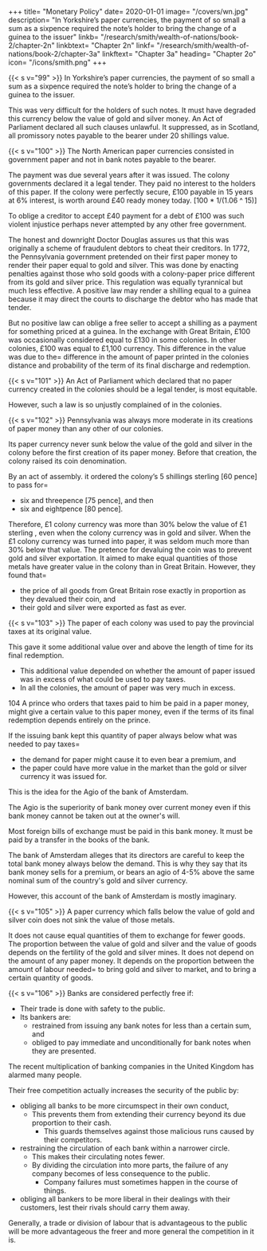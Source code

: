 +++
title=  "Monetary Policy"
date=  2020-01-01
image=  "/covers/wn.jpg"
description=  "In Yorkshire’s paper currencies, the payment of so small a sum as a sixpence required the note’s holder to bring the change of a guinea to the issuer"
linkb=  "/research/smith/wealth-of-nations/book-2/chapter-2n"
linkbtext=  "Chapter 2n"
linkf=  "/research/smith/wealth-of-nations/book-2/chapter-3a"
linkftext=  "Chapter 3a"
heading=  "Chapter 2o"
icon=  "/icons/smith.png"
+++


{{< s v="99" >}} In Yorkshire’s paper currencies, the payment of so small a sum as a sixpence required the note’s holder to bring the change of a guinea to the issuer.

This was very difficult for the holders of such notes.
It must have degraded this currency below the value of gold and silver money.
An Act of Parliament declared all such clauses unlawful.
It suppressed, as in Scotland, all promissory notes payable to the bearer under 20 shillings value.


{{< s v="100" >}} The North American paper currencies consisted in government paper and not in bank notes payable to the bearer.

The payment was due several years after it was issued.
The colony governments declared it a legal tender.
They paid no interest to the holders of this paper.
If the colony were perfectly secure, £100 payable in 15 years at 6% interest, is worth around £40 ready money today. [100 * 1/(1.06 ^ 15)]

To oblige a creditor to accept £40 payment for a debt of £100 was such violent injustice perhaps never attempted by any other free government.

The honest and downright Doctor Douglas assures us that this was originally a scheme of fraudulent debtors to cheat their creditors.
In 1772, the Pennsylvania government pretended on their first paper money to render their paper equal to gold and silver.
This was done by enacting penalties against those who sold goods with a colony-paper price different from its gold and silver price.
This regulation was equally tyrannical but much less effective.
A positive law may render a shilling equal to a guinea because it may direct the courts to discharge the debtor who has made that tender.

But no positive law can oblige a free seller to accept a shilling as a payment for something priced at a guinea.
In the exchange with Great Britain, £100 was occasionally considered equal to £130 in some colonies.
In other colonies, £100 was equal to £1,100 currency.
This difference in the value was due to the= 
difference in the amount of paper printed in the colonies
distance and probability of the term of its final discharge and redemption.


{{< s v="101" >}} An Act of Parliament which declared that no paper currency created in the colonies should be a legal tender, is most equitable.

However, such a law is so unjustly complained of in the colonies.


{{< s v="102" >}} Pennsylvania was always more moderate in its creations of paper money than any other of our colonies.

Its paper currency never sunk below the value of the gold and silver in the colony before the first creation of its paper money.
Before that creation, the colony raised its coin denomination.

By an act of assembly. it ordered the colony’s 5 shillings sterling [60 pence] to pass for= 
- six and threepence [75 pence], and then
- six and eightpence [80 pence].

Therefore, £1 colony currency was more than 30% below the value of £1 sterling , even when the colony currency was in gold and silver.
When the £1 colony currency was turned into paper, it was seldom much more than 30% below that value.
The pretence for devaluing the coin was to prevent gold and silver exportation.
It aimed to make equal quantities of those metals have greater value in the colony than in Great Britain.
However, they found that= 
- the price of all goods from Great Britain rose exactly in proportion as they devalued their coin, and
- their gold and silver were exported as fast as ever.


{{< s v="103" >}} The paper of each colony was used to pay the provincial taxes at its original value.

This gave it some additional value over and above the length of time for its final redemption.
- This additional value depended on whether the amount of paper issued was in excess of what could be used to pay taxes.
- In all the colonies, the amount of paper was very much in excess.

104 A prince who orders that taxes paid to him be paid in a paper money, might give a certain value to this paper money, even if the terms of its final redemption depends entirely on the prince.

If the issuing bank kept this quantity of paper always below what was needed to pay taxes= 
- the demand for paper might cause it to even bear a premium, and
- the paper could have more value in the market than the gold or silver currency it was issued for.

This is the idea for the Agio of the bank of Amsterdam.

The Agio is the superiority of bank money over current money even if this bank money cannot be taken out at the owner's will.

Most foreign bills of exchange must be paid in this bank money. It must be paid by a transfer in the books of the bank.

The bank of Amsterdam alleges that its directors are careful to keep the total bank money always below the demand.
This is why they say that its bank money sells for a premium, or bears an agio of 4-5% above the same nominal sum of the country's gold and silver currency.

However, this account of the bank of Amsterdam is mostly imaginary.


{{< s v="105" >}} A paper currency which falls below the value of gold and silver coin does not sink the value of those metals.

It does not cause equal quantities of them to exchange for fewer goods.
The proportion between the value of gold and silver and the value of goods depends on the fertility of the gold and silver mines.
It does not depend on the amount of any paper money.
It depends on the proportion between the amount of labour needed= 
to bring gold and silver to market, and
to bring a certain quantity of goods.


{{< s v="106" >}} Banks are considered perfectly free if:

- Their trade is done with safety to the public. 
- Its bankers are:
	- restrained from issuing any bank notes for less than a certain sum, and
	- obliged to pay immediate and unconditionally for bank notes when they are presented.

The recent multiplication of banking companies in the United Kingdom has alarmed many people.

Their free competition actually increases the security of the public by: 
- obliging all banks to be more circumspect in their own conduct,
  - This prevents them from extending their currency beyond its due proportion to their cash.
	- This guards themselves against those malicious runs caused by their competitors.
- restraining the circulation of each bank within a narrower circle.
	- This makes their circulating notes fewer.
	- By dividing the circulation into more parts, the failure of any company becomes of less consequence to the public.
		- Company failures must sometimes happen in the course of things.
- obliging all bankers to be more liberal in their dealings with their customers, lest their rivals should carry them away.

Generally, a trade or division of labour that is advantageous to the public will be more advantageous the freer and more general the competition in it is.